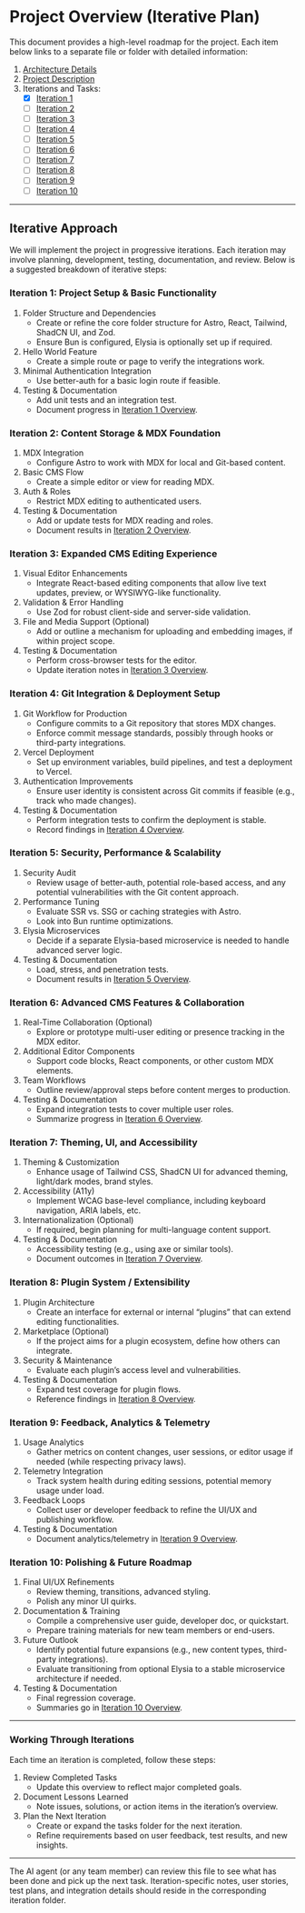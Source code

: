 # Project Overview (Iterative Plan)

This document provides a high-level roadmap for the project. Each item below links to a separate file or folder with detailed information:

1. [Architecture Details](./architecture-details.md)  
2. [Project Description](./project-description.md)  
3. Iterations and Tasks:  
   - [x] [Iteration 1](./tasks/iteration1/iteration1-overview.md)  
   - [ ] [Iteration 2](./tasks/iteration2/iteration2-overview.md)  
   - [ ] [Iteration 3](./tasks/iteration3/iteration3-overview.md)
   - [ ] [Iteration 4](./tasks/iteration4/iteration4-overview.md)
   - [ ] [Iteration 5](./tasks/iteration5/iteration5-overview.md)
   - [ ] [Iteration 6](./tasks/iteration6/iteration6-overview.md)
   - [ ] [Iteration 7](./tasks/iteration7/iteration7-overview.md)
   - [ ] [Iteration 8](./tasks/iteration8/iteration8-overview.md)
   - [ ] [Iteration 9](./tasks/iteration9/iteration9-overview.md)
   - [ ] [Iteration 10](./tasks/iteration10/iteration10-overview.md)

---

## Iterative Approach

We will implement the project in progressive iterations. Each iteration may involve planning, development, testing, documentation, and review. Below is a suggested breakdown of iterative steps:

### Iteration 1: Project Setup & Basic Functionality
1. Folder Structure and Dependencies  
   - Create or refine the core folder structure for Astro, React, Tailwind, ShadCN UI, and Zod.  
   - Ensure Bun is configured, Elysia is optionally set up if required.  
2. Hello World Feature  
   - Create a simple route or page to verify the integrations work.  
3. Minimal Authentication Integration  
   - Use better-auth for a basic login route if feasible.  
4. Testing & Documentation  
   - Add unit tests and an integration test.  
   - Document progress in [Iteration 1 Overview](./tasks/iteration1/iteration1-overview.md).  

### Iteration 2: Content Storage & MDX Foundation
1. MDX Integration  
   - Configure Astro to work with MDX for local and Git-based content.  
2. Basic CMS Flow  
   - Create a simple editor or view for reading MDX.  
3. Auth & Roles  
   - Restrict MDX editing to authenticated users.  
4. Testing & Documentation  
   - Add or update tests for MDX reading and roles.  
   - Document results in [Iteration 2 Overview](./tasks/iteration2/iteration2-overview.md).

### Iteration 3: Expanded CMS Editing Experience
1. Visual Editor Enhancements  
   - Integrate React-based editing components that allow live text updates, preview, or WYSIWYG-like functionality.  
2. Validation & Error Handling  
   - Use Zod for robust client-side and server-side validation.  
3. File and Media Support (Optional)  
   - Add or outline a mechanism for uploading and embedding images, if within project scope.  
4. Testing & Documentation  
   - Perform cross-browser tests for the editor.  
   - Update iteration notes in [Iteration 3 Overview](./tasks/iteration3/iteration3-overview.md).

### Iteration 4: Git Integration & Deployment Setup
1. Git Workflow for Production  
   - Configure commits to a Git repository that stores MDX changes.  
   - Enforce commit message standards, possibly through hooks or third-party integrations.  
2. Vercel Deployment  
   - Set up environment variables, build pipelines, and test a deployment to Vercel.  
3. Authentication Improvements  
   - Ensure user identity is consistent across Git commits if feasible (e.g., track who made changes).  
4. Testing & Documentation  
   - Perform integration tests to confirm the deployment is stable.  
   - Record findings in [Iteration 4 Overview](./tasks/iteration4/iteration4-overview.md).

### Iteration 5: Security, Performance & Scalability
1. Security Audit  
   - Review usage of better-auth, potential role-based access, and any potential vulnerabilities with the Git content approach.  
2. Performance Tuning  
   - Evaluate SSR vs. SSG or caching strategies with Astro.  
   - Look into Bun runtime optimizations.  
3. Elysia Microservices  
   - Decide if a separate Elysia-based microservice is needed to handle advanced server logic.  
4. Testing & Documentation  
   - Load, stress, and penetration tests.  
   - Document results in [Iteration 5 Overview](./tasks/iteration5/iteration5-overview.md).

### Iteration 6: Advanced CMS Features & Collaboration
1. Real-Time Collaboration (Optional)  
   - Explore or prototype multi-user editing or presence tracking in the MDX editor.  
2. Additional Editor Components  
   - Support code blocks, React components, or other custom MDX elements.  
3. Team Workflows  
   - Outline review/approval steps before content merges to production.  
4. Testing & Documentation  
   - Expand integration tests to cover multiple user roles.  
   - Summarize progress in [Iteration 6 Overview](./tasks/iteration6/iteration6-overview.md).

### Iteration 7: Theming, UI, and Accessibility
1. Theming & Customization  
   - Enhance usage of Tailwind CSS, ShadCN UI for advanced theming, light/dark modes, brand styles.  
2. Accessibility (A11y)  
   - Implement WCAG base-level compliance, including keyboard navigation, ARIA labels, etc.  
3. Internationalization (Optional)  
   - If required, begin planning for multi-language content support.  
4. Testing & Documentation  
   - Accessibility testing (e.g., using axe or similar tools).  
   - Document outcomes in [Iteration 7 Overview](./tasks/iteration7/iteration7-overview.md).

### Iteration 8: Plugin System / Extensibility
1. Plugin Architecture  
   - Create an interface for external or internal “plugins” that can extend editing functionalities.  
2. Marketplace (Optional)  
   - If the project aims for a plugin ecosystem, define how others can integrate.  
3. Security & Maintenance  
   - Evaluate each plugin’s access level and vulnerabilities.  
4. Testing & Documentation  
   - Expand test coverage for plugin flows.  
   - Reference findings in [Iteration 8 Overview](./tasks/iteration8/iteration8-overview.md).

### Iteration 9: Feedback, Analytics & Telemetry
1. Usage Analytics  
   - Gather metrics on content changes, user sessions, or editor usage if needed (while respecting privacy laws).  
2. Telemetry Integration  
   - Track system health during editing sessions, potential memory usage under load.  
3. Feedback Loops  
   - Collect user or developer feedback to refine the UI/UX and publishing workflow.  
4. Testing & Documentation  
   - Document analytics/telemetry in [Iteration 9 Overview](./tasks/iteration9/iteration9-overview.md).

### Iteration 10: Polishing & Future Roadmap
1. Final UI/UX Refinements  
   - Review theming, transitions, advanced styling.  
   - Polish any minor UI quirks.  
2. Documentation & Training  
   - Compile a comprehensive user guide, developer doc, or quickstart.  
   - Prepare training materials for new team members or end-users.  
3. Future Outlook  
   - Identify potential future expansions (e.g., new content types, third-party integrations).  
   - Evaluate transitioning from optional Elysia to a stable microservice architecture if needed.  
4. Testing & Documentation  
   - Final regression coverage.  
   - Summaries go in [Iteration 10 Overview](./tasks/iteration10/iteration10-overview.md).

---

### Working Through Iterations

Each time an iteration is completed, follow these steps:

1. Review Completed Tasks  
   - Update this overview to reflect major completed goals.  
2. Document Lessons Learned  
   - Note issues, solutions, or action items in the iteration’s overview.  
3. Plan the Next Iteration  
   - Create or expand the tasks folder for the next iteration.  
   - Refine requirements based on user feedback, test results, and new insights.

---

The AI agent (or any team member) can review this file to see what has been done and pick up the next task. Iteration-specific notes, user stories, test plans, and integration details should reside in the corresponding iteration folder.